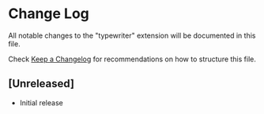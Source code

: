# Change Log

All notable changes to the "typewriter" extension will be documented in this file.

Check [Keep a Changelog](http://keepachangelog.com/) for recommendations on how to structure this file.

## [Unreleased]

- Initial release